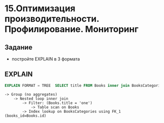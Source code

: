 # 15.Оптимизация производительности. Профилирование. Мониторинг

## Задание
- постройте EXPLAIN в 3 формата


## EXPLAIN
```sql
EXPLAIN FORMAT = TREE  SELECT title FROM Books inner join BooksCategories ON Books.id = BooksCategories.books_id WHERE title = 'one' GROUP BY title;
```

```
-> Group (no aggregates)
    -> Nested loop inner join
        -> Filter: (Books.title = 'one')
            -> Table scan on Books
        -> Index lookup on BooksCategories using FK_1 (books_id=Books.id)

```